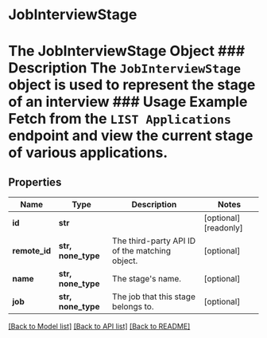 # JobInterviewStage

# The JobInterviewStage Object ### Description The `JobInterviewStage` object is used to represent the stage of an interview  ### Usage Example Fetch from the `LIST Applications` endpoint and view the current stage of various applications.
## Properties
Name | Type | Description | Notes
------------ | ------------- | ------------- | -------------
**id** | **str** |  | [optional] [readonly] 
**remote_id** | **str, none_type** | The third-party API ID of the matching object. | [optional] 
**name** | **str, none_type** | The stage&#39;s name. | [optional] 
**job** | **str, none_type** | The job that this stage belongs to. | [optional] 

[[Back to Model list]](../README.md#documentation-for-models) [[Back to API list]](../README.md#documentation-for-api-endpoints) [[Back to README]](../README.md)


